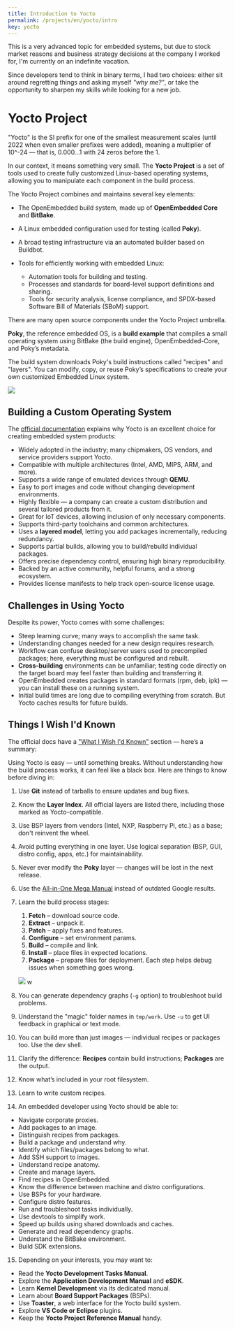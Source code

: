 ```yaml
---
title: Introduction to Yocto
permalink: /projects/en/yocto/intro
key: yocto
---
```


This is a very advanced topic for embedded systems, but due to stock market reasons and business strategy decisions at the company I worked for, I'm currently on an indefinite vacation.

Since developers tend to think in binary terms, I had two choices: either sit around regretting things and asking myself *"why me?"*, or take the opportunity to sharpen my skills while looking for a new job.

# Yocto Project

"Yocto" is the SI prefix for one of the smallest measurement scales (until 2022 when even smaller prefixes were added), meaning a multiplier of 10^-24 — that is, 0.000...1 with 24 zeros before the 1.

In our context, it means something very small. The **Yocto Project** is a set of tools used to create fully customized Linux-based operating systems, allowing you to manipulate each component in the build process.

The Yocto Project combines and maintains several key elements:

* The OpenEmbedded build system, made up of **OpenEmbedded Core** and **BitBake**.
* A Linux embedded configuration used for testing (called **Poky**).
* A broad testing infrastructure via an automated builder based on Buildbot.
* Tools for efficiently working with embedded Linux:

  * Automation tools for building and testing.
  * Processes and standards for board-level support definitions and sharing.
  * Tools for security analysis, license compliance, and SPDX-based Software Bill of Materials (SBoM) support.

There are many open source components under the Yocto Project umbrella.

**Poky**, the reference embedded OS, is a **build example** that compiles a small operating system using BitBake (the build engine), OpenEmbedded-Core, and Poky’s metadata.

The build system downloads Poky's build instructions called "recipes" and "layers". You can modify, copy, or reuse Poky’s specifications to create your own customized Embedded Linux system.

![](https://raw.githubusercontent.com/razielgdn/risingembeddedmx/main/assets/images/yp/YoctoLayers.png)

## Building a Custom Operating System

The [official documentation](https://docs.yoctoproject.org/overview-manual/yp-intro.html#introducing-the-yocto-project) explains why Yocto is an excellent choice for creating embedded system products:

* Widely adopted in the industry; many chipmakers, OS vendors, and service providers support Yocto.
* Compatible with multiple architectures (Intel, AMD, MIPS, ARM, and more).
* Supports a wide range of emulated devices through **QEMU**.
* Easy to port images and code without changing development environments.
* Highly flexible — a company can create a custom distribution and several tailored products from it.
* Great for IoT devices, allowing inclusion of only necessary components.
* Supports third-party toolchains and common architectures.
* Uses a **layered model**, letting you add packages incrementally, reducing redundancy.
* Supports partial builds, allowing you to build/rebuild individual packages.
* Offers precise dependency control, ensuring high binary reproducibility.
* Backed by an active community, helpful forums, and a strong ecosystem.
* Provides license manifests to help track open-source license usage.

## Challenges in Using Yocto

Despite its power, Yocto comes with some challenges:

* Steep learning curve; many ways to accomplish the same task.
* Understanding changes needed for a new design requires research.
* Workflow can confuse desktop/server users used to precompiled packages; here, everything must be configured and rebuilt.
* **Cross-building** environments can be unfamiliar; testing code directly on the target board may feel faster than building and transferring it.
* OpenEmbedded creates packages in standard formats (rpm, deb, ipk) — you can install these on a running system.
* Initial build times are long due to compiling everything from scratch. But Yocto caches results for future builds.

## Things I Wish I'd Known

The official docs have a ["What I Wish I'd Known"](https://docs.yoctoproject.org/what-i-wish-id-known.html#what-i-wish-i-d-known-about-yocto-project) section — here’s a summary:

Using Yocto is easy — until something breaks. Without understanding how the build process works, it can feel like a black box. Here are things to know before diving in:   
1. Use **Git** instead of tarballs to ensure updates and bug fixes.   
2. Know the **Layer Index**. All official layers are listed there, including those marked as Yocto-compatible.   
3. Use BSP layers from vendors (Intel, NXP, Raspberry Pi, etc.) as a base; don't reinvent the wheel.  
4. Avoid putting everything in one layer. Use logical separation (BSP, GUI, distro config, apps, etc.) for maintainability.  
5. Never ever modify the **Poky** layer — changes will be lost in the next release. 
6. Use the [All-in-One Mega Manual](https://docs.yoctoproject.org/singleindex.html#document-kernel-dev/4.0.16/4.3.999/index) instead of outdated Google results. 

7. Learn the build process stages:   
   1. **Fetch** – download source code.
   2. **Extract** – unpack it.
   3. **Patch** – apply fixes and features.
   4. **Configure** – set environment params.
   5. **Build** – compile and link.
   6. **Install** – place files in expected locations.
   7. **Package** – prepare files for deployment.
   Each step helps debug issues when something goes wrong.

   ![](https://raw.githubusercontent.com/razielgdn/risingembeddedmx/main/assets/images/yp/yp-hiw.png)    w
8. You can generate dependency graphs (`-g` option) to troubleshoot build problems.
9. Understand the "magic" folder names in `tmp/work`. Use `-u` to get UI feedback in graphical or text mode.
10. You can build more than just images — individual recipes or packages too. Use the dev shell.
11. Clarify the difference: **Recipes** contain build instructions; **Packages** are the output.
12. Know what’s included in your root filesystem.
13. Learn to write custom recipes.
14. An embedded developer using Yocto should be able to:
  * Navigate corporate proxies.
  * Add packages to an image.
  * Distinguish recipes from packages.
  * Build a package and understand why.
  * Identify which files/packages belong to what.
  * Add SSH support to images.
  * Understand recipe anatomy.
  * Create and manage layers.
  * Find recipes in OpenEmbedded.
  * Know the difference between machine and distro configurations.
  * Use BSPs for your hardware.
  * Configure distro features.
  * Run and troubleshoot tasks individually.
  * Use devtools to simplify work.
  * Speed up builds using shared downloads and caches.
  * Generate and read dependency graphs.
  * Understand the BitBake environment.
  * Build SDK extensions.

15. Depending on your interests, you may want to:
  * Read the **Yocto Development Tasks Manual**.
  * Explore the **Application Development Manual** and **eSDK**.
  * Learn **Kernel Development** via its dedicated manual.
  * Learn about **Board Support Packages** (BSPs).
  * Use **Toaster**, a web interface for the Yocto build system.
  * Explore **VS Code or Eclipse** plugins.
  * Keep the **Yocto Project Reference Manual** handy.
